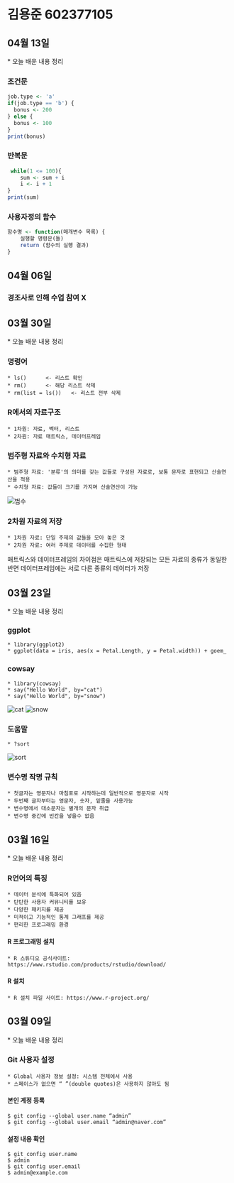 # 김용준 602377105
<h2>04월 13일</h2>
* 오늘 배운 내용 정리

### 조건문
```R
job.type <- 'a'
if(job.type == 'b') {
  bonus <- 200
} else {
  bonus <- 100
} 
print(bonus)
```

### 반복문
```R
 while(1 <= 100){
    sum <- sum + i
    i <- i + 1
}
print(sum)   
```

### 사용자정의 함수
```R
함수명 <- function(매개변수 목록) {
    실행할 명령문(들)
    return (함수의 실행 결과)
}
```
<h2>04월 06일</h2>
<h3>경조사로 인해 수업 참여 X</h3>
<h2>03월 30일</h2>
* 오늘 배운 내용 정리

### 명령어
    * ls()		<- 리스트 확인
    * rm()		<- 해당 리스트 삭제
    * rm(list = ls())	<- 리스트 전부 삭제
    
### R에서의 자료구조
    * 1차원: 자료, 벡터, 리스트
    * 2차원: 자료 매트릭스, 데이터프레임
    
### 범주형 자료와 수치형 자료
    * 범주형 자료: '분류'의 의미를 갖는 값들로 구성된 자료로, 보통 문자로 표현되고 산술연산을 적용
    * 수치형 자료: 값들이 크기를 가지며 산술연산이 가능
   ![범수](https://user-images.githubusercontent.com/79886468/228812014-8735fdea-9b83-4f6b-b0e6-7b0e84a45f8b.png)
   
 ### 2차원 자료의 저장
    * 1차원 자료: 단일 주제의 값들을 모아 놓은 것
    * 2차원 자료: 여러 주제로 데이터를 수집한 형태
   매트릭스와 데이터프레임의 차이점은 매트릭스에 저장되는 모든 자료의 종류가 동일한 반면 데이터프레임에는 서로 다른 종류의 데이터가 저장

<h2>03월 23일</h2>
* 오늘 배운 내용 정리

### ggplot
    * library(ggplot2)
    * ggplot(data = iris, aes(x = Petal.Length, y = Petal.width)) + goem_

### cowsay
    * library(cowsay)
    * say("Hello World", by="cat")
    * say("Hello World", by="snow")
   ![cat](https://user-images.githubusercontent.com/79886468/227890593-ae80fdae-2944-4e53-a7a5-0573abbcd34c.png)
   ![snow](https://user-images.githubusercontent.com/79886468/227890682-89d8d035-877e-407e-bda5-3fda0e020b34.png)

### 도움말
    * ?sort
   ![sort](https://user-images.githubusercontent.com/79886468/227890571-e1d8877b-3da2-4745-b000-62b98d7c1aff.png)

### 변수명 작명 규칙
    * 첫글자는 영문자나 마침표로 시작하는데 일반적으로 영문자로 시작
    * 두번째 글자부터는 영문자, 숫자, 밑줄을 사용가능
    * 변수명에서 대소문자는 별개의 문자 취급
    * 변수명 중간에 빈칸을 넣을수 없음

<h2>03월 16일</h2>
* 오늘 배운 내용 정리

### R언어의 특징
    * 데이터 분석에 특화되어 있음
    * 탄탄한 사용자 커뮤니티를 보유
    * 다양한 패키지를 제공
    * 미적이고 기능적인 통계 그래프를 제공
    * 편리한 프로그래밍 환경
    
#### R 프로그래밍 설치
    * R 스튜디오 공식사이트: https://www.rstudio.com/products/rstudio/download/

#### R 설치
    * R 설치 파일 사이트: https://www.r-project.org/
<h2>03월 09일</h2>
* 오늘 배운 내용 정리

### Git 사용자 설정
    * Global 사용자 정보 설정: 시스템 전체에서 사용
    * 스페이스가 없으면 “ ”(double quotes)은 사용하지 않아도 됨
#### 본인 계정 등록
    $ git config --global user.name “admin”
    $ git config --global user.email “admin@naver.com”
    
#### 설정 내용 확인
    $ git config user.name
    $ admin
    $ git config user.email
    $ admin@example.com
    
